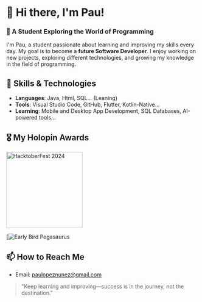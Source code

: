 # 👋 Hi there, I'm Pau!

### 🌱 A Student Exploring the World of Programming
I'm Pau, a student passionate about learning and improving my skills every day. My goal is to become a **future Software Developer**. I enjoy working on new projects, exploring different technologies, and growing my knowledge in the field of programming.



## 🚀 Skills & Technologies
- **Languages**: Java, Html, SQL... (Leaning) 
- **Tools**: Visual Studio Code, GitHub, Flutter, Kotlin-Native...
- **Learning**: Mobile and Desktop App Development, SQL Databases, AI-powered tools...


## 🎖️ My Holopin Awards

<img src="https://assets.holopin.io/hf2024levels/level0-sloth-code-0-0-0-0.webp" alt="HacktoberFest 2024" width="200"/>

[![Early Bird Pegasaurus](https://assets.holopin.io/eyJidWNrZXQiOiJob2xvcGluLWFzc2V0cyIsImtleSI6ImFzc2V0cy9jbDd0ZDhncDUwMTMyMDlrMHd1OHFlNHg5IiwiZWRpdHMiOnsicm90YXRlIjpudWxsfX0=)

## 📫 How to Reach Me
- Email: paulopeznunez@gmail.com


> "Keep learning and improving—success is in the journey, not the destination."
